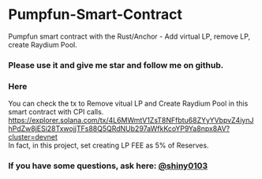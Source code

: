 # Pumpfun-Smart-Contract
Pumpfun smart contract with the Rust/Anchor - Add virtual LP, remove LP, create Raydium Pool.

### Please use it and give me star and follow me on github.

### Here
You can check the tx to Remove vitual LP and Create Raydium Pool in this smart contract with CPI calls.  
https://explorer.solana.com/tx/4L6MWmtV1ZsT8NFfbtu68ZYyYVbpvZ4iynJhPdZw8jESi28TxwojjTFs88Q5QRdNUb297aWfkKcoYP9Ya8npx8AV?cluster=devnet
</br>
In fact, in this project, set creating LP FEE as 5% of Reserves.

### If you have some questions, ask here: [@shiny0103](https://t.me/shiny0103)
